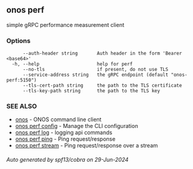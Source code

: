 <!--
SPDX-FileCopyrightText: 2019-present Open Networking Foundation <info@opennetworking.org>

SPDX-License-Identifier: Apache-2.0
-->

## onos perf

simple gRPC performance measurement client

### Options

```
      --auth-header string       Auth header in the form 'Bearer <base64>'
  -h, --help                     help for perf
      --no-tls                   if present, do not use TLS
      --service-address string   the gRPC endpoint (default "onos-perf:5150")
      --tls-cert-path string     the path to the TLS certificate
      --tls-key-path string      the path to the TLS key
```

### SEE ALSO

* [onos](onos.md)	 - ONOS command line client
* [onos perf config](onos_perf_config.md)	 - Manage the CLI configuration
* [onos perf log](onos_perf_log.md)	 - logging api commands
* [onos perf ping](onos_perf_ping.md)	 - Ping request/response
* [onos perf stream](onos_perf_stream.md)	 - Ping request/response over a stream

###### Auto generated by spf13/cobra on 29-Jun-2024
